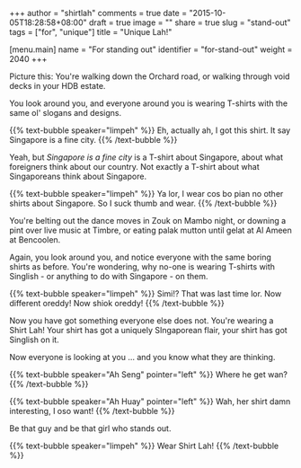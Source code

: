 +++
author = "shirtlah"
comments = true
date = "2015-10-05T18:28:58+08:00"
draft = true
image = ""
share = true
slug = "stand-out"
tags = ["for", "unique"]
title = "Unique Lah!"

[menu.main]
  name = "For standing out"
  identifier = "for-stand-out"
  weight = 2040
+++

Picture this:  You're walking down the Orchard road,
or walking through void decks in your HDB estate.

You look around you, and everyone around you is wearing T-shirts with the
same ol' slogans and designs.

<!--more-->

{{% text-bubble speaker="limpeh" %}}
Eh, actually ah, I got this shirt. It say Singapore is a fine city.
{{% /text-bubble %}}

Yeah, but *Singapore is a fine city* is a T-shirt about Singapore, about what foreigners think about our country. Not exactly a T-shirt about what Singaporeans think about Singapore.

{{% text-bubble speaker="limpeh" %}}
Ya lor, I wear cos bo pian no other shirts about Singapore. So I suck thumb and wear.
{{% /text-bubble %}}

You're belting out the dance moves in Zouk on Mambo night,
or downing a pint over live music at Timbre,
or eating palak mutton until gelat at Al Ameen at Bencoolen.

Again, you look around you, and notice everyone with the same boring shirts as before. You're wondering, why no-one is wearing T-shirts with Singlish - or anything to do with Singapore - on them.

{{% text-bubble speaker="limpeh" %}}
Simi!? That was last time lor. Now different oreddy! Now shiok oreddy!
{{% /text-bubble %}}

Now you have got something everyone else does not. You're wearing a Shirt Lah! Your shirt has got a uniquely SIngaporean flair, your shirt  has got Singlish on it.

Now everyone is looking at you … and you know what they are thinking.

{{% text-bubble speaker="Ah Seng" pointer="left" %}}
Where he get wan?
{{% /text-bubble %}}

{{% text-bubble speaker="Ah Huay" pointer="left" %}}
Wah, her shirt damn interesting, I oso want!
{{% /text-bubble %}}

Be that guy and be that girl who stands out.

{{% text-bubble speaker="limpeh" %}}
Wear Shirt Lah!
{{% /text-bubble %}}
